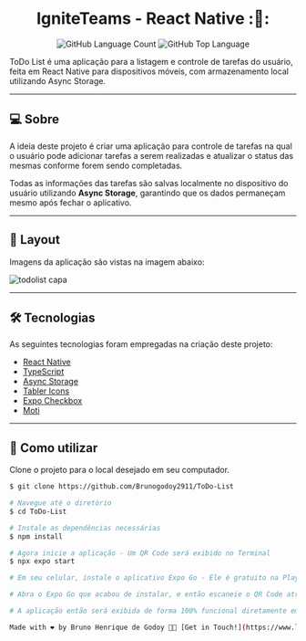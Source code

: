 <p align="center">
  <h1 align="center">IgniteTeams - React Native :👥:</h1>
</p>

<p align="center" margin-top="25px">
  <img alt="GitHub Language Count" src="https://img.shields.io/github/languages/count/andreviapiana/ToDoList-RN" />
  <img alt="GitHub Top Language" src="https://img.shields.io/github/languages/top/andreviapiana/ToDoList-RN" />
</p>

ToDo List é uma aplicação para a listagem e controle de tarefas do usuário, feita em React Native para dispositivos móveis, com armazenamento local utilizando Async Storage.

___

## 💻 Sobre
A ideia deste projeto é criar uma aplicação para controle de tarefas na qual o usuário pode adicionar tarefas a serem realizadas e atualizar o status das mesmas conforme forem sendo completadas.  


Todas as informações das tarefas são salvas localmente no dispositivo do usuário utilizando **Async Storage**, garantindo que os dados permaneçam mesmo após fechar o aplicativo.

___

## 🎨 Layout
Imagens da aplicação são vistas na imagem abaixo:

![todolist capa](https://github.com/andreviapiana/ToDoList-RN/assets/106932234/cd0527b4-83ca-4fdf-8194-dd9816ca403e)


___

## 🛠 Tecnologias

As seguintes tecnologias foram empregadas na criação deste projeto:

- [React Native](https://reactnative.dev/)
- [TypeScript](https://www.typescriptlang.org/)
- [Async Storage](https://react-native-async-storage.github.io/async-storage/)
- [Tabler Icons](https://tabler.io/docs/icons/react-native)
- [Expo Checkbox](https://docs.expo.dev/versions/latest/sdk/checkbox/)
- [Moti](https://moti.fyi/)

___

## 🚀 Como utilizar

Clone o projeto para o local desejado em seu computador.

```bash
$ git clone https://github.com/Brunogodoy2911/ToDo-List

# Navegue até o diretório
$ cd ToDo-List

# Instale as dependências necessárias
$ npm install

# Agora inicie a aplicação - Um QR Code será exibido no Terminal
$ npx expo start

# Em seu celular, instale o aplicativo Expo Go - Ele é gratuito na Play Store.

# Abra o Expo Go que acabou de instalar, e então escaneie o QR Code através do aplicativo.

# A aplicação então será exibida de forma 100% funcional diretamente em seu celular.

Made with ❤️ by Bruno Henrique de Godoy 👋🏽 [Get in Touch!](https://www.linkedin.com/in/bruno-godoy-07806726b/)
